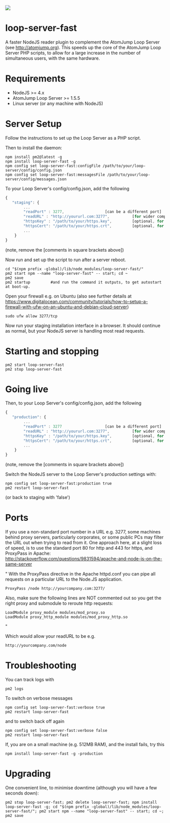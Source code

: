 <img src="https://atomjump.com/images/logo80.png">

# loop-server-fast

A faster NodeJS reader plugin to complement the AtomJump Loop Server (see http://atomjump.org).
This speeds up the core of the AtomJump Loop Server PHP scripts, to allow for 
a large increase in the number of simultaneous users, with the same hardware.



# Requirements

* NodeJS >= 4.x
* AtomJump Loop Server >= 1.5.5
* Linux server (or any machine with NodeJS) 


# Server Setup

Follow the instructions to set up the Loop Server as a PHP script. 


Then to install the daemon:

```
npm install pm2@latest -g
npm install loop-server-fast -g
npm config set loop-server-fast:configFile /path/to/your/loop-server/config/config.json
npm config set loop-server-fast:messagesFile /path/to/your/loop-server/config/messages.json
```

To your Loop Server's config/config.json, add the following
```javascript
{
   "staging": {
		...
		"readPort" : 3277,					[can be a different port]
		"readURL" : "http://yoururl.com:3277",			[for wider compatiblity you could use a proxy. See 'Ports' section below]					
		"httpsKey" : "/path/to/your/https.key",			[optional, for https only]
		"httpsCert": "/path/to/your/https.crt",			[optional, for https only]
		...	  
	}
}
```

(note, remove the [comments in square brackets above])

Now run and set up the script to run after a server reboot.
```
cd "$(npm prefix -global)/lib/node_modules/loop-server-fast/" 
pm2 start npm --name "loop-server-fast" -- start; cd ~
pm2 save
pm2 startup     	#and run the command it outputs, to get autostart at boot-up.
```

Open your firewall e.g. on Ubuntu (also see further details at https://www.digitalocean.com/community/tutorials/how-to-setup-a-firewall-with-ufw-on-an-ubuntu-and-debian-cloud-server)

```
sudo ufw allow 3277/tcp
```
Now run your staging installation interface in a browser. It should continue as normal,
but your NodeJS server is handling most read requests.


# Starting and stopping

```
pm2 start loop-server-fast
pm2 stop loop-server-fast
```


# Going live

Then, to your Loop Server's config/config.json, add the following
```javascript
{
   "production": {
		...
		"readPort" : 3277					[can be a different port]
		"readURL" : "http://yoururl.com:3277",			[for wider compatiblity you could use a proxy. See 'Ports' section below]
		"httpsKey" : "/path/to/your/https.key",			[optional, for https only]
		"httpsCert": "/path/to/your/https.crt",			[optional, for https only]
		...	  
	}
}
```

(note, remove the [comments in square brackets above])

Switch the NodeJS server to the Loop Server's production settings with:

```
npm config set loop-server-fast:production true
pm2 restart loop-server-fast
```

(or back to staging with 'false')


# Ports

If you use a non-standard port number in a URL e.g. 3277, some machines behind proxy servers, particularly corporates, or some public PCs may filter the URL out when trying to read from it. One approach here, at a slight loss of speed, is to use the standard port 80 for http and 443 for https, and ProxyPass in Apache: http://stackoverflow.com/questions/9831594/apache-and-node-js-on-the-same-server

"
With the ProxyPass directive in the Apache httpd.conf you can pipe all requests on a particular URL to the Node.JS application.

```
ProxyPass /node http://yourcompany.com:3277/
```
Also, make sure the following lines are NOT commented out so you get the right proxy and submodule to reroute http requests:

```
LoadModule proxy_module modules/mod_proxy.so
LoadModule proxy_http_module modules/mod_proxy_http.so
```
"

Which would allow your readURL to be e.g.
```
http://yourcompany.com/node
```



# Troubleshooting

You can track logs with
```
pm2 logs
```

To switch on verbose messages
```
npm config set loop-server-fast:verbose true
pm2 restart loop-server-fast
```

and to switch back off again
```
npm config set loop-server-fast:verbose false
pm2 restart loop-server-fast
```

If, you are on a small machine (e.g. 512MB RAM), and the install fails, try this

```
npm install loop-server-fast -g -production 
```


# Upgrading

One convenient line, to minimise downtime (although you will have a few seconds down):

```
pm2 stop loop-server-fast; pm2 delete loop-server-fast; npm install loop-server-fast -g; cd "$(npm prefix -global)/lib/node_modules/loop-server-fast/"; pm2 start npm --name "loop-server-fast" -- start; cd ~; pm2 save
```
